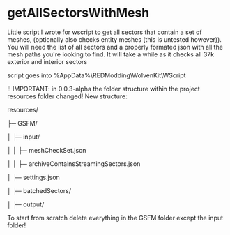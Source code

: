 # getAllSectorsWithMesh

Little script I wrote for wscript to get all sectors that contain a set of meshes, (optionally also checks entity meshes (this is untested however)).
You will need the list of all sectors and a properly formated json with all the mesh paths you're looking to find. 
It will take a while as it checks all 37k exterior and interior sectors

script goes into %AppData%\REDModding\WolvenKit\WScript

!! IMPORTANT:
in 0.0.3-alpha the folder structure within the project resources folder changed!
New structure:

resources/

├─ GSFM/

│  ├─ input/

│  │  ├─ meshCheckSet.json

│  │  ├─ archiveContainsStreamingSectors.json

│  ├─ settings.json 

│  ├─ batchedSectors/

│  ├─ output/

To start from scratch delete everything in the GSFM folder except the input folder!
